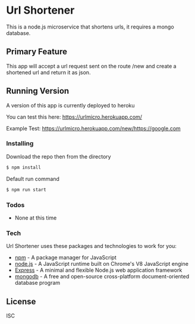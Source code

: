 # Url Shortener

This is a node.js microservice that shortens urls, it requires a mongo database.

## Primary Feature

This app will accept a url request sent on the route /new and create a shortened url and return it as json.

## Running Version

A version of this app is currently deployed to heroku

You can test this here: https://urlmicro.herokuapp.com/

Example Test: https://urlmicro.herokuapp.com/new/https://google.com

### Installing

Download the repo then from the directory

```sh
$ npm install 
```

Default run command

```sh
$ npm run start
```

### Todos

 - None at this time

### Tech

Url Shortener uses these packages and technologies to work for you:

* [npm] - A package manager for JavaScript
* [node.js] - A JavaScript runtime built on Chrome's V8 JavaScript engine
* [Express] - A minimal and flexible Node.js web application framework
* [mongodb] - A free and open-source cross-platform document-oriented database program

License
----

ISC

[//]: #
   [npm]: <https://www.npmjs.com/>
   [node.js]: <https://nodejs.org>
   [express]: <https://expressjs.com>
   [mongodb]: <https://www.mongodb.com/>

